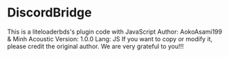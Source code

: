 # DiscordBridge
This is a liteloaderbds's plugin code with JavaScript
Author: AokoAsami199 & Minh Acoustic
Version: 1.0.0
Lang: JS
If you want to copy or modify it, please credit the original author. We are very grateful to you!!!

